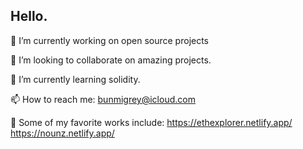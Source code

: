 ## Hello.

🔭 I’m currently working on open source projects

👯 I’m looking to collaborate on amazing projects.

🌱 I’m currently learning solidity.

📫 How to reach me: bunmigrey@icloud.com

💞️ Some of my favorite works include: 
https://ethexplorer.netlify.app/   https://nounz.netlify.app/
